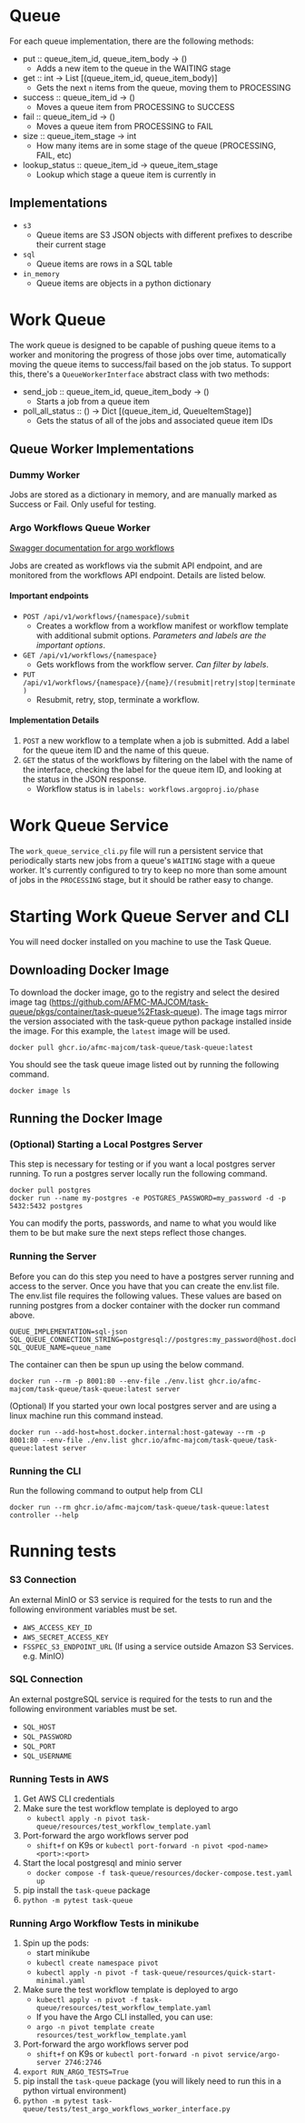 # Queue

For each queue implementation, there are the following methods:
- put :: queue_item_id, queue_item_body -> ()
    - Adds a new item to the queue in the WAITING stage
- get :: int -> List [(queue_item_id, queue_item_body)]
    - Gets the next `n` items from the queue, moving them to PROCESSING
- success :: queue_item_id -> ()
    - Moves a queue item from PROCESSING to SUCCESS
- fail :: queue_item_id -> ()
    - Moves a queue item from PROCESSING to FAIL
- size :: queue_item_stage -> int
    - How many items are in some stage of the queue (PROCESSING, FAIL, etc)
- lookup_status :: queue_item_id -> queue_item_stage
    - Lookup which stage a queue item is currently in

## Implementations

- `s3`
    - Queue items are S3 JSON objects with different prefixes to describe their current stage
- `sql`
    - Queue items are rows in a SQL table
- `in_memory`
    - Queue items are objects in a python dictionary

# Work Queue

The work queue is designed to be capable of pushing queue items to a worker and monitoring the progress of those jobs over time, automatically moving the queue items to success/fail based on the job status. To support this, there's a `QueueWorkerInterface` abstract class with two methods:

- send_job :: queue_item_id, queue_item_body -> ()
    - Starts a job from a queue item
- poll_all_status :: () -> Dict [(queue_item_id, QueueItemStage)]
    - Gets the status of all of the jobs and associated queue item IDs

## Queue Worker Implementations

### Dummy Worker

Jobs are stored as a dictionary in memory, and are manually marked as Success or Fail. Only useful for testing.

### Argo Workflows Queue Worker

[Swagger documentation for argo workflows](https://argo-workflows.readthedocs.io/en/stable/swagger/)

Jobs are created as workflows via the submit API endpoint, and are monitored from the workflows API endpoint. Details are listed below.

#### Important endpoints

- `POST /api/v1/workflows/{namespace}/submit`
  - Creates a workflow from a workflow manifest or workflow template with additional submit options. *Parameters and labels are the important options*.
- `GET /api/v1/workflows/{namespace}`
  - Gets workflows from the workflow server. *Can filter by labels*.
- `PUT /api/v1/workflows/{namespace}/{name}/(resubmit|retry|stop|terminate)`
  - Resubmit, retry, stop, terminate a workflow.

#### Implementation Details

1. `POST` a new workflow to a template when a job is submitted. Add a label for the queue item ID and the name of this queue.
2. `GET` the status of the workflows by filtering on the label with the name of the interface, checking the label for the queue item ID, and looking at the status in the JSON response.
    - Workflow status is in `labels: workflows.argoproj.io/phase`

# Work Queue Service

The `work_queue_service_cli.py` file will run a persistent service that periodically starts new jobs from a queue's `WAITING` stage with a queue worker. It's currently configured to try to keep no more than some amount of jobs in the `PROCESSING` stage, but it should be rather easy to change.

# Starting Work Queue Server and CLI

You will need docker installed on you machine to use the Task Queue.

## Downloading Docker Image

To download the docker image, go to the registry and select the desired image tag (https://github.com/AFMC-MAJCOM/task-queue/pkgs/container/task-queue%2Ftask-queue). The image tags mirror the version associated with the task-queue python package installed inside the image. For this example, the `latest` image will be used.


```
docker pull ghcr.io/afmc-majcom/task-queue/task-queue:latest
```

You should see the task queue image listed out by running the following command.

```
docker image ls
```

## Running the Docker Image

### (Optional) Starting a Local Postgres Server

This step is necessary for testing or if you want a local postgres server running. To run a postgres server locally run the following command.

```
docker pull postgres
docker run --name my-postgres -e POSTGRES_PASSWORD=my_password -d -p 5432:5432 postgres
```

You can modify the ports, passwords, and name to what you would like them to be but make sure the next steps reflect those changes.

### Running the Server

Before you can do this step you need to have a postgres server running and access to the server. Once you have that you can create the env.list file. The env.list file requires the following values. These values are based on running postgres from a docker container with the docker run command above.

```
QUEUE_IMPLEMENTATION=sql-json
SQL_QUEUE_CONNECTION_STRING=postgresql://postgres:my_password@host.docker.internal:5432/postgres
SQL_QUEUE_NAME=queue_name
```

The container can then be spun up using the below command.

```
docker run --rm -p 8001:80 --env-file ./env.list ghcr.io/afmc-majcom/task-queue/task-queue:latest server
```

(Optional) If you started your own local postgres server and are using a linux machine run this command instead.

```
docker run --add-host=host.docker.internal:host-gateway --rm -p 8001:80 --env-file ./env.list ghcr.io/afmc-majcom/task-queue/task-queue:latest server
```

### Running the CLI

Run the following command to output help from CLI

```
docker run --rm ghcr.io/afmc-majcom/task-queue/task-queue:latest controller --help
```

# Running tests

### S3 Connection
An external MinIO or S3 service is required for the tests to run and the following environment variables must be set.
- `AWS_ACCESS_KEY_ID`
- `AWS_SECRET_ACCESS_KEY`
- `FSSPEC_S3_ENDPOINT_URL` (If using a service outside Amazon S3 Services. e.g. MinIO)

### SQL Connection
An external postgreSQL service is required for the tests to run and the following environment variables must be set.
- `SQL_HOST`
- `SQL_PASSWORD`
- `SQL_PORT`
- `SQL_USERNAME`

### Running Tests in AWS

1. Get AWS CLI credentials
2. Make sure the test workflow template is deployed to argo
    - `kubectl apply -n pivot task-queue/resources/test_workflow_template.yaml`
3. Port-forward the argo workflows server pod
    - `shift+f` on K9s or `kubectl port-forward -n pivot <pod-name> <port>:<port>`
4. Start the local postgresql and minio server
    - `docker compose -f task-queue/resources/docker-compose.test.yaml up`
5. pip install the `task-queue` package
6. `python -m pytest task-queue`

### Running Argo Workflow Tests in minikube

1. Spin up the pods:
    - start minikube
    - `kubectl create namespace pivot`
    - `kubectl apply -n pivot -f task-queue/resources/quick-start-minimal.yaml`
2. Make sure the test workflow template is deployed to argo
    - `kubectl apply -n pivot -f task-queue/resources/test_workflow_template.yaml`
    - If you have the Argo CLI installed, you can use:
    - `argo -n pivot template create resources/test_workflow_template.yaml`
3. Port-forward the argo workflows server pod
    - `shift+f` on K9s or `kubectl port-forward -n pivot service/argo-server 2746:2746`
4. `export RUN_ARGO_TESTS=True`
5. pip install the `task-queue` package (you will likely need to run this in a python virtual environment)
6. `python -m pytest task-queue/tests/test_argo_workflows_worker_interface.py`

